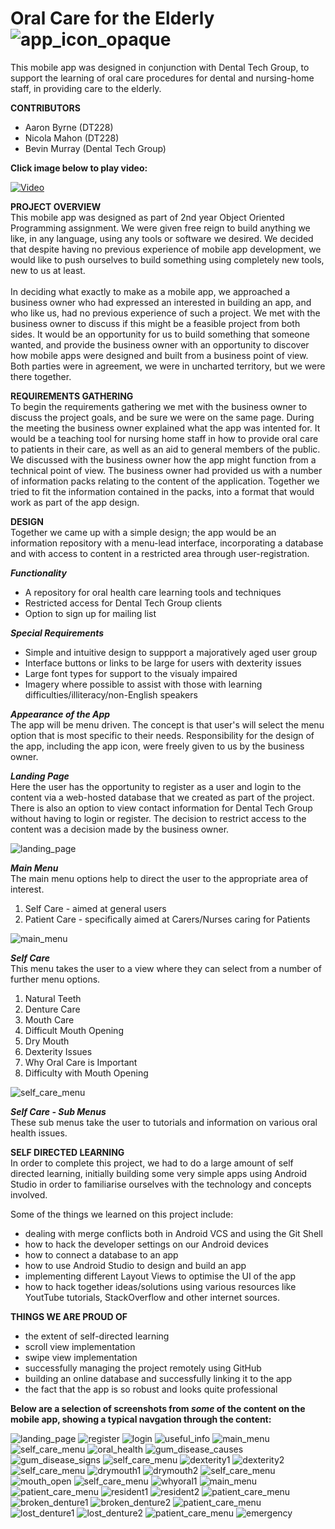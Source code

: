 # Oral Care for the Elderly		![app_icon_opaque](/screenshots/app_icon_opaque.png?raw=true "app_icon_opaque")
This mobile app was designed in conjunction with Dental Tech Group, to support the learning of oral care procedures for dental and nursing-home staff, in providing care to the elderly.

<b>CONTRIBUTORS</b><br>
- Aaron Byrne (DT228)
- Nicola Mahon (DT228)
- Bevin Murray (Dental Tech Group)


<b>Click image below to play video:</b>

[![Video](http://img.youtube.com/vi/7liHKVstD8Y/0.jpg)](http://www.youtube.com/watch?v=7liHKVstD8Y)

<b>PROJECT OVERVIEW</b><br>
This mobile app was designed as part of 2nd year Object Oriented Programming assignment. We were given free reign to build anything we like, in any language, using any tools or software we desired. We decided that despite having no previous experience of mobile app development, we would like to push ourselves to build something using completely new tools, new to us at least.<br><br>
In deciding what exactly to make as a mobile app, we approached a business owner who had expressed an interested in building an app, and who like us, had no previous experience of such a project. We met with the business owner to discuss if this might be a feasible project from both sides. It would be an opportunity for us to build something that someone wanted, and provide the business owner with an opportunity to discover how mobile apps were designed and built from a business point of view. Both parties were in agreement, we were in uncharted territory, but we were there together. 

<b>REQUIREMENTS GATHERING</b><br>
To begin the requirements gathering we met with the business owner to discuss the project goals, and be sure we were on the same page. During the meeting the business owner explained what the app was intented for. It would be a teaching tool for nursing home staff in how to provide oral care to patients in their care, as well as an aid to general members of the public. We discussed with the business owner how the app might function from a technical point of view. The business owner had provided us with a number of information packs relating to the content of the application. Together we tried to fit the information contained in the packs, into a format that would work as part of the app design. 

<b>DESIGN</b><br>
Together we came up with a simple design; the app would be an information repository with a menu-lead interface, incorporating a database and with access to content in a restricted area through user-registration. 

<i><b>Functionality</b></i>
- A repository for oral health care learning tools and techniques
- Restricted access for Dental Tech Group clients
- Option to sign up for mailing list

<i><b>Special Requirements</b></i>
- Simple and intuitive design to suppport a majoratively aged user group
- Interface buttons or links to be large for users with dexterity issues
- Large font types for support to the visualy impaired
- Imagery where possible to assist with those with learning difficulties/illiteracy/non-English speakers

<i><b>Appearance of the App</b></i><br>
The app will be menu driven. The concept is that user's will select the menu option that is most specific to their needs. 
Responsibility for the design of the app, including the app icon, were freely given to us by the business owner. 

<i><b>Landing Page</b></i><br>
Here the user has the opportunity to register as a user and login to the content via a web-hosted database that we created as part of the project. There is also an option to view contact information for Dental Tech Group without having to login or register. The decision to restrict access to the content was a decision made by the business owner.  

![landing_page](/screenshots/landing_page.png?raw=true "landing_page")

<i><b>Main Menu</b></i><br>
The main menu options help to direct the user to the appropriate area of interest. 
1) Self Care - aimed at general users
2) Patient Care - specifically aimed at Carers/Nurses caring for Patients

![main_menu](/screenshots/main_menu.png?raw=true "main_menu")

<i><b>Self Care</b></i><br>
This menu takes the user to a view where they can select from a number of further menu options.
1) Natural Teeth
2) Denture Care
3) Mouth Care
4) Difficult Mouth Opening 
5) Dry Mouth
6) Dexterity Issues
7) Why Oral Care is Important
8) Difficulty with Mouth Opening

![self_care_menu](/screenshots/self_care_menu.png?raw=true "self_care_menu")

<i><b>Self Care - Sub Menus</b></i><br>
These sub menus take the user to tutorials and information on various oral health issues. 

<b>SELF DIRECTED LEARNING</b><br>
In order to complete this project, we had to do a large amount of self directed learning, initially building some very simple apps using Android Studio in order to familiarise ourselves with the technology and concepts involved. 

Some of the things we learned on this project include:
- dealing with merge conflicts both in Android VCS and using the Git Shell
- how to hack the developer settings on our Android devices
- how to connect a database to an app 
- how to use Android Studio to design and build an app
- implementing different Layout Views to optimise the UI of the app
- how to hack together ideas/solutions using various resources like YoutTube tutorials, StackOverflow and other internet sources. 

<b>THINGS WE ARE PROUD OF</b><br>
- the extent of self-directed learning
- scroll view implementation
- swipe view implementation
- successfully managing the project remotely using GitHub
- building an online database and successfully linking it to the app
- the fact that the app is so robust and looks quite professional


<b>Below are a selection of screenshots from <i>some</i> of the content on the mobile app, showing a typical navgation through the content: </b>

![landing_page](/screenshots/landing_page.png?raw=true "landing_page")
![register](/screenshots/register.png?raw=true "register")
![login](/screenshots/login.png?raw=true "login")
![useful_info](/screenshots/useful_info.png?raw=true "useful_info")
![main_menu](/screenshots/main_menu.png?raw=true "main_menu")
![self_care_menu](/screenshots/self_care_menu.png?raw=true "self_care_menu")
![oral_health](/screenshots/oral_health.png?raw=true "oral_health")
![gum_disease_causes](/screenshots/gum_disease_causes.png?raw=true "gum_disease_causes")
![gum_disease_signs](/screenshots/gum_disease_signs.png?raw=true "gum_disease_signs")
![self_care_menu](/screenshots/self_care_menu.png?raw=true "self_care_menu")
![dexterity1](/screenshots/dexterity1.png?raw=true "dexterity1")
![dexterity2](/screenshots/dexterity2.png?raw=true "dexterity2")
![self_care_menu](/screenshots/self_care_menu.png?raw=true "self_care_menu")
![drymouth1](/screenshots/drymouth1.png?raw=true "drymouth1")
![drymouth2](/screenshots/drymouth2.png?raw=true "drymouth2")
![self_care_menu](/screenshots/self_care_menu.png?raw=true "self_care_menu")
![mouth_open](/screenshots/mouth_open.png?raw=true "mouth_open")
![self_care_menu](/screenshots/self_care_menu.png?raw=true "self_care_menu")
![whyoral1](/screenshots/whyoral1.png?raw=true "whyoral1")
![main_menu](/screenshots/main_menu.png?raw=true "main_menu")
![patient_care_menu](/screenshots/patient_care_menu.png?raw=true "patient_care_menu")
![resident1](/screenshots/resident1.png?raw=true "resident1")
![resident2](/screenshots/resident2.png?raw=true "resident2")
![patient_care_menu](/screenshots/patient_care_menu.png?raw=true "patient_care_menu")
![broken_denture1](/screenshots/broken_denture1.png?raw=true "broken_denture1")
![broken_denture2](/screenshots/broken_denture2.png?raw=true "broken_denture2")
![patient_care_menu](/screenshots/patient_care_menu.png?raw=true "patient_care_menu")
![lost_denture1](/screenshots/lost_denture1.png?raw=true "lost_denture1")
![lost_denture2](/screenshots/lost_denture2.png?raw=true "lost_denture2")
![patient_care_menu](/screenshots/patient_care_menu.png?raw=true "patient_care_menu")
![emergency](/screenshots/emergency.png?raw=true "emergency")